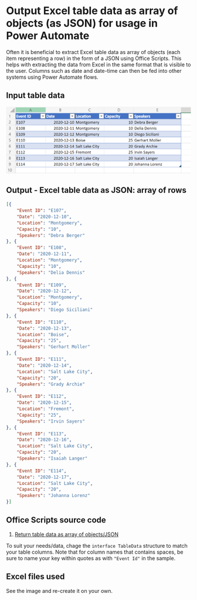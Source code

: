 # Output Excel table data as array of objects (as JSON) for usage in Power Automate 

Often it is beneficial to extract Excel table data as array of objects (each item representing a row) in the form of a JSON using Office Scripts. This helps with extracting the data from Excel in the same format that is visible to the user. Columns such as date and date-time can then be fed into other systems using Power Automate flows. 


## Input table data
![Input table](Table-Input.png) 

## Output - Excel table data as JSON: array of rows 

```json
[{
	"Event ID": "E107",
	"Date": "2020-12-10",
	"Location": "Montgomery",
	"Capacity": "10",
	"Speakers": "Debra Berger"
}, {
	"Event ID": "E108",
	"Date": "2020-12-11",
	"Location": "Montgomery",
	"Capacity": "10",
	"Speakers": "Delia Dennis"
}, {
	"Event ID": "E109",
	"Date": "2020-12-12",
	"Location": "Montgomery",
	"Capacity": "10",
	"Speakers": "Diego Siciliani"
}, {
	"Event ID": "E110",
	"Date": "2020-12-13",
	"Location": "Boise",
	"Capacity": "25",
	"Speakers": "Gerhart Moller"
}, {
	"Event ID": "E111",
	"Date": "2020-12-14",
	"Location": "Salt Lake City",
	"Capacity": "20",
	"Speakers": "Grady Archie"
}, {
	"Event ID": "E112",
	"Date": "2020-12-15",
	"Location": "Fremont",
	"Capacity": "25",
	"Speakers": "Irvin Sayers"
}, {
	"Event ID": "E113",
	"Date": "2020-12-16",
	"Location": "Salt Lake City",
	"Capacity": "20",
	"Speakers": "Isaiah Langer"
}, {
	"Event ID": "E114",
	"Date": "2020-12-17",
	"Location": "Salt Lake City",
	"Capacity": "20",
	"Speakers": "Johanna Lorenz"
}]
```


## Office Scripts source code

1. [Return table data as array of objects/JSON](TableAsArrayOfObjects.ts)

To suit your needs/data, chage the `interface TableData` structure to match your table columns. Note that for column names that contains spaces, be sure to name your key within quotes as with `"Event Id"` in the sample. 

## Excel files used

See the image and re-create it on your own. 
